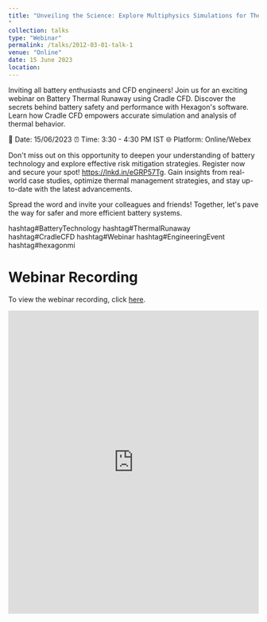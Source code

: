 ```yaml
---
title: "Unveiling the Science: Explore Multiphysics Simulations for Thermal Runaway Detection. 
"
collection: talks
type: "Webinar"
permalink: /talks/2012-03-01-talk-1
venue: "Online"
date: 15 June 2023
location: 
---
```


Inviting all battery enthusiasts and CFD engineers! Join us for an exciting webinar on Battery Thermal Runaway using Cradle CFD. Discover the secrets behind battery safety and performance with Hexagon's software. Learn how Cradle CFD empowers accurate simulation and analysis of thermal behavior.

📅 Date: 15/06/2023
⏰ Time: 3:30 - 4:30 PM IST
🌐 Platform: Online/Webex

Don't miss out on this opportunity to deepen your understanding of battery technology and explore effective risk mitigation strategies. Register now and secure your spot! https://lnkd.in/eGRP57Tg. Gain insights from real-world case studies, optimize thermal management strategies, and stay up-to-date with the latest advancements. 

Spread the word and invite your colleagues and friends! Together, let's pave the way for safer and more efficient battery systems. 

hashtag#BatteryTechnology hashtag#ThermalRunaway hashtag#CradleCFD hashtag#Webinar hashtag#EngineeringEvent hashtag#hexagonmi 

# Webinar Recording

To view the webinar recording, click [here](https://teams.microsoft.com/l/message/19:618406dd-1f82-42ba-8265-a377d2c3e166_d9e6027b-9da4-4ce4-8532-a0bb0977d08a@unq.gbl.spaces/1697528979722?context=%7B%22contextType%22%3A%22chat%22%7D).


<iframe src="https://www.linkedin.com/embed/feed/update/urn:li:share:7074241480877334528" height="610" width="504" frameborder="0" allowfullscreen="" title="Embedded post"></iframe>
